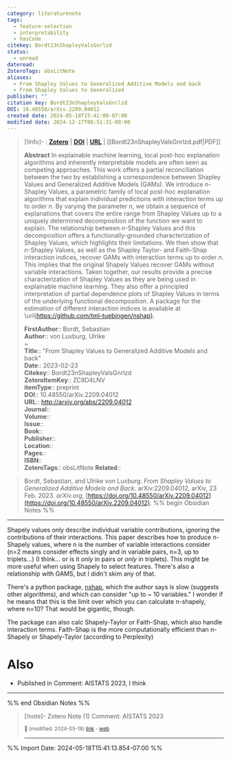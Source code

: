 ```yaml
---
category: literaturenote
tags:
  - feature-selection
  - interpretability
  - hasCode
citekey: Bordt23nShapleyValsGnrlzd
status:
  - unread
dateread: 
ZoteroTags: obsLitNote
aliases:
  - From Shapley Values to Generalized Additive Models and back
  - From Shapley Values to Generalized
publisher: ""
citation key: Bordt23nShapleyValsGnrlzd
DOI: 10.48550/arXiv.2209.04012
created date: 2024-05-18T15:41:00-07:00
modified date: 2024-12-17T08:51:31-08:00
---
```


> [!info]- : [**Zotero**](zotero://select/library/items/ZC9D4LNV)  | [**DOI**](https://doi.org/10.48550/arXiv.2209.04012)  | [**URL**](http://arxiv.org/abs/2209.04012) | [[Bordt23nShapleyValsGnrlzd.pdf|PDF]]
>
> 
> **Abstract**
> In explainable machine learning, local post-hoc explanation algorithms and inherently interpretable models are often seen as competing approaches. This work offers a partial reconciliation between the two by establishing a correspondence between Shapley Values and Generalized Additive Models (GAMs). We introduce $n$-Shapley Values, a parametric family of local post-hoc explanation algorithms that explain individual predictions with interaction terms up to order $n$. By varying the parameter $n$, we obtain a sequence of explanations that covers the entire range from Shapley Values up to a uniquely determined decomposition of the function we want to explain. The relationship between $n$-Shapley Values and this decomposition offers a functionally-grounded characterization of Shapley Values, which highlights their limitations. We then show that $n$-Shapley Values, as well as the Shapley Taylor- and Faith-Shap interaction indices, recover GAMs with interaction terms up to order $n$. This implies that the original Shapely Values recover GAMs without variable interactions. Taken together, our results provide a precise characterization of Shapley Values as they are being used in explainable machine learning. They also offer a principled interpretation of partial dependence plots of Shapley Values in terms of the underlying functional decomposition. A package for the estimation of different interaction indices is available at \url{https://github.com/tml-tuebingen/nshap}.
> 
> 
> **FirstAuthor**:: Bordt, Sebastian  
> **Author**:: von Luxburg, Ulrike  
~    
> **Title**:: "From Shapley Values to Generalized Additive Models and back"  
> **Date**:: 2023-02-23  
> **Citekey**:: Bordt23nShapleyValsGnrlzd  
> **ZoteroItemKey**:: ZC9D4LNV  
> **itemType**:: preprint  
> **DOI**:: 10.48550/arXiv.2209.04012  
> **URL**:: http://arxiv.org/abs/2209.04012  
> **Journal**::   
> **Volume**::   
> **Issue**::   
> **Book**::   
> **Publisher**::   
> **Location**::    
> **Pages**::   
> **ISBN**::   
> **ZoteroTags**:: obsLitNote
> **Related**:: 

> Bordt, Sebastian, and Ulrike von Luxburg. _From Shapley Values to Generalized Additive Models and Back_. arXiv:2209.04012, arXiv, 23 Feb. 2023. _arXiv.org_, [https://doi.org/10.48550/arXiv.2209.04012](https://doi.org/10.48550/arXiv.2209.04012).
%% begin Obsidian Notes %%
___

Shapely values only describe individual variable contributions, ignoring the contributions of their interactions.  This paper describes how to produce n-Shapely values, where n is the number of variable interactions consider (n=2 means consider effects singly and in variable pairs, n=3, up to triplets...) (I think... or is it *only* in pairs or *only* in triplets).  This might be more useful when using Shapely to select features.  There's also a relationship with GAMS, but I didn't skim any of that.

There's a python package, [nshap](https://github.com/tml-tuebingen/nshap?tab=readme-ov-file), which the author says is slow (suggests other algorithms), and which can consider "up to ~ 10 variables."  I wonder if he means that this is the limit over which you can calculate n-shapely, where n=10?  That would be gigantic, though.

The package can also calc Shapely-Taylor or Faith-Shap, which also handle interaction terms.  Faith-Shap is the more computationally efficient than n-Shapely or Shapely-Taylor (according to Perplexity)

# Also
- Published in Comment: AISTATS 2023, I think
___
%% end Obsidian Notes %%

> [!note]- Zotero Note (1)
> Comment: AISTATS 2023
> 
> <small>📝️ (modified: 2024-05-18) [link](zotero://select/library/items/BWAYAU3W) - [web](http://zotero.org/users/60638/items/BWAYAU3W)</small>
>  
> ---




%% Import Date: 2024-05-18T15:41:13.854-07:00 %%
